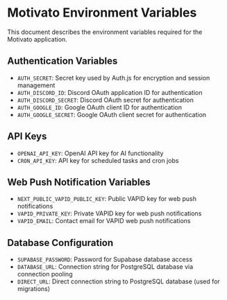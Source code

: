 # Motivato Environment Variables

This document describes the environment variables required for the Motivato application.

## Authentication Variables

- `AUTH_SECRET`: Secret key used by Auth.js for encryption and session management
- `AUTH_DISCORD_ID`: Discord OAuth application ID for authentication
- `AUTH_DISCORD_SECRET`: Discord OAuth secret for authentication
- `AUTH_GOOGLE_ID`: Google OAuth client ID for authentication
- `AUTH_GOOGLE_SECRET`: Google OAuth client secret for authentication

## API Keys

- `OPENAI_API_KEY`: OpenAI API key for AI functionality
- `CRON_API_KEY`: API key for scheduled tasks and cron jobs

## Web Push Notification Variables

- `NEXT_PUBLIC_VAPID_PUBLIC_KEY`: Public VAPID key for web push notifications
- `VAPID_PRIVATE_KEY`: Private VAPID key for web push notifications
- `VAPID_EMAIL`: Contact email for VAPID web push notifications

## Database Configuration

- `SUPABASE_PASSWORD`: Password for Supabase database access
- `DATABASE_URL`: Connection string for PostgreSQL database via connection pooling
- `DIRECT_URL`: Direct connection string to PostgreSQL database (used for migrations)
